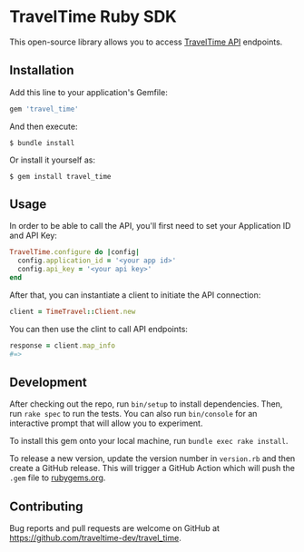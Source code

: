# TravelTime Ruby SDK

This open-source library allows you to access [TravelTime API](http://docs.traveltime.com/overview/introduction) endpoints.

## Installation

Add this line to your application's Gemfile:

```ruby
gem 'travel_time'
```

And then execute:

    $ bundle install

Or install it yourself as:

    $ gem install travel_time

## Usage

In order to be able to call the API, you'll first need to set your Application ID and API Key:

```ruby
TravelTime.configure do |config|
  config.application_id = '<your app id>'
  config.api_key = '<your api key>'
end
```

After that, you can instantiate a client to initiate the API connection:

```ruby
client = TimeTravel::Client.new
```

You can then use the clint to call API endpoints:

```ruby
response = client.map_info
#=> 
```

## Development

After checking out the repo, run `bin/setup` to install dependencies. Then, run `rake spec` to run the tests. You can also run `bin/console` for an interactive prompt that will allow you to experiment.

To install this gem onto your local machine, run `bundle exec rake install`.

To release a new version, update the version number in `version.rb` and then create a GitHub release.
This will trigger a GitHub Action which will push the `.gem` file to [rubygems.org](https://rubygems.org).

## Contributing

Bug reports and pull requests are welcome on GitHub at https://github.com/traveltime-dev/travel_time.

